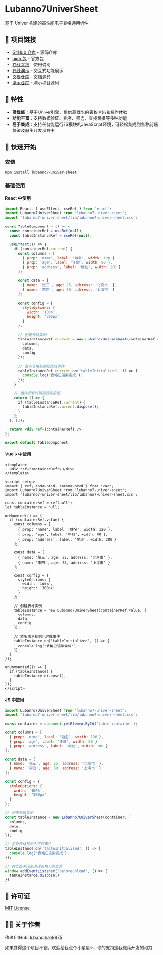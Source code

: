 # Lubanno7UniverSheet

基于 Univer 构建的高性能电子表格通用组件

## 🔗 项目链接
- [GitHub 仓库](https://github.com/lubanqihao9875/lubanno7-univer-sheet) - 源码仓库
- [npm 包](https://www.npmjs.com/package/lubanno7-univer-sheet) - 官方包
- [在线文档](https://lubanqihao9875.github.io/lubanno7-univer-sheet-docs/) - 使用说明
- [在线演示](https://lubanqihao9875.github.io/lubanno7-univer-sheet-demo/) - 交互式功能展示
- [文档仓库](https://github.com/lubanqihao9875/lubanno7-univer-sheet-docs) - 文档源码
- [演示仓库](https://github.com/lubanqihao9875/lubanno7-univer-sheet-demo) - 演示项目源码

## 🚀 特性
- **高性能**：基于Univer引擎，提供高性能的表格渲染和操作体验
- **功能丰富**：支持数据验证、排序、筛选、查找替换等多种功能
- **易于集成**：支持任何能运行ES模块的JavaScript环境，可轻松集成到各种前端框架及原生开发项目中

## 🔧 快速开始

### 安装
```bash
npm install lubanno7-univer-sheet
```

### 基础使用

#### React 中使用
```jsx
import React, { useEffect, useRef } from 'react';
import Lubanno7UniverSheet from 'lubanno7-univer-sheet';
import 'lubanno7-univer-sheet/lib/lubanno7-univer-sheet.css';

const TableComponent = () => {
  const containerRef = useRef(null);
  const tableInstanceRef = useRef(null);
  
  useEffect(() => {
    if (containerRef.current) {
      const columns = [
        { prop: 'name', label: '姓名', width: 120 },
        { prop: 'age', label: '年龄', width: 80 },
        { prop: 'address', label: '地址', width: 200 }
      ];
      
      const data = [
        { name: '张三', age: 25, address: '北京市' },
        { name: '李四', age: 30, address: '上海市' }
      ];
      
      const config = {
        styleOptions: {
          width: '100%',
          height: '300px'
        }
      };
      
      // 创建表格实例
      tableInstanceRef.current = new Lubanno7UniverSheet(containerRef.current, {
        columns,
        data,
        config
      });
      
      // 监听表格初始化完成事件
      tableInstanceRef.current.on('tableInitialized', () => {
        console.log('表格已渲染完成');
      });
    }
    
    // 组件卸载时销毁表格实例
    return () => {
      if (tableInstanceRef.current) {
        tableInstanceRef.current.dispose();
      }
    };
  }, []);
  
  return <div ref={containerRef} />;
};

export default TableComponent;
```

#### Vue 3 中使用
```vue
<template>
  <div ref="containerRef"></div>
</template>

<script setup>
import { ref, onMounted, onUnmounted } from 'vue';
import Lubanno7UniverSheet from 'lubanno7-univer-sheet';
import 'lubanno7-univer-sheet/lib/lubanno7-univer-sheet.css';

const containerRef = ref(null);
let tableInstance = null;

onMounted(() => {
  if (containerRef.value) {
    const columns = [
      { prop: 'name', label: '姓名', width: 120 },
      { prop: 'age', label: '年龄', width: 80 },
      { prop: 'address', label: '地址', width: 200 }
    ];
    
    const data = [
      { name: '张三', age: 25, address: '北京市' },
      { name: '李四', age: 30, address: '上海市' }
    ];
    
    const config = {
      styleOptions: {
        width: '100%',
        height: '300px'
      }
    };
    
    // 创建表格实例
    tableInstance = new Lubanno7UniverSheet(containerRef.value, {
      columns,
      data,
      config
    });
    
    // 监听表格初始化完成事件
    tableInstance.on('tableInitialized', () => {
      console.log('表格已渲染完成');
    });
  }
});

onUnmounted(() => {
  if (tableInstance) {
    tableInstance.dispose();
  }
});
</script>
```

#### JS 中使用
```javascript
import Lubanno7UniverSheet from 'lubanno7-univer-sheet';
import 'lubanno7-univer-sheet/lib/lubanno7-univer-sheet.css';

const container = document.getElementById('table-container');

const columns = [
  { prop: 'name', label: '姓名', width: 120 },
  { prop: 'age', label: '年龄', width: 80 },
  { prop: 'address', label: '地址', width: 200 }
];

const data = [
  { name: '张三', age: 25, address: '北京市' },
  { name: '李四', age: 30, address: '上海市' }
];

const config = {
  styleOptions: {
    width: '100%',
    height: '300px'
  }
};

// 创建表格实例
const tableInstance = new Lubanno7UniverSheet(container, {
  columns,
  data,
  config
});

// 监听表格初始化完成事件
tableInstance.on('tableInitialized', () => {
  console.log('表格已渲染完成');
});

// 在页面关闭前清理表格实例资源
window.addEventListener('beforeunload', () => {
  tableInstance.dispose()
})
```

## 📄 许可证
[MIT License](https://github.com/lubanqihao9875/lubanno7-univer-sheet-docs/blob/main/LICENSE)

## 👨‍💻 关于作者
作者GitHub: [lubanqihao9875](https://github.com/lubanqihao9875)

如果觉得这个项目不错，欢迎给我点个小星星⭐️，你的支持是我继续开发的动力
